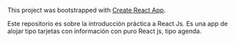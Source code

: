 This project was bootstrapped with [Create React App](https://github.com/facebook/create-react-app).

Este repositorio es sobre la introducción práctica a React Js.
Es una app de alojar tipo tarjetas con información con puro React js, tipo agenda.
